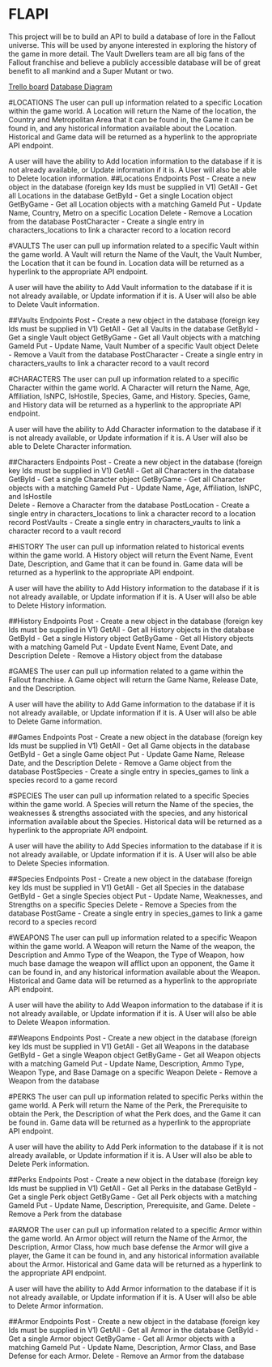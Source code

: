 # FLAPI

This project will be to build an API to build a database of lore in the Fallout universe. This 
will be used by anyone interested in exploring the history of the game in more detail. The Vault 
Dwellers team are all big fans of the Fallout franchise and believe a publicly accessible database 
will be of great benefit to all mankind and a Super Mutant or two.

[Trello board](https://trello.com/b/p4m8AqLS/vault-dwellers-flapi-api-assignment)
[Database Diagram]( https://dbdiagram.io/d/609b274eb29a09603d14766f )

#LOCATIONS
The user can pull up information related to a specific Location within the game world. A Location will return the Name of the location, the Country and Metropolitan Area that it can be found in, the Game it can be found in, and any historical information available about the Location. Historical and Game data will be returned as a hyperlink to the appropriate API endpoint.

A user will have the ability to Add location information to the database if it is not already available, or Update information if it is. A User will also be able to Delete location information.
##Locations Endpoints
Post - Create a new object in the database (foreign key Ids must be supplied in V1)
GetAll - Get all Locations in the database
GetById - Get a single Location object 
GetByGame - Get all Location objects with a matching GameId
Put - Update Name, Country, Metro on a specific Location
Delete - Remove a Location from the database
PostCharacter - Create a single entry in characters_locations to link a character record to a location record

#VAULTS
The user can pull up information related to a specific Vault within the game world. A Vault will return the Name of the Vault, the Vault Number, the Location that it can be found in. Location data will be returned as a hyperlink to the appropriate API endpoint.

A user will have the ability to Add Vault information to the database if it is not already available, or Update information if it is. A User will also be able to Delete Vault information.

##Vaults Endpoints
Post - Create a new object in the database (foreign key Ids must be supplied in V1)
GetAll - Get all Vaults in the database
GetById - Get a single Vault object 
GetByGame - Get all Vault objects with a matching GameId
Put - Update Name, Vault Number of a specific Vault object 
Delete - Remove a Vault from the database
PostCharacter - Create a single entry in characters_vaults to link a character record to a vault record

#CHARACTERS
The user can pull up information related to a specific Character within the game world. A Character will return the Name, Age, Affiliation, IsNPC, IsHostile, Species, Game, and History. Species, Game, and History data will be returned as a hyperlink to the appropriate API endpoint.

A user will have the ability to Add Character information to the database if it is not already available, or Update information if it is. A User will also be able to Delete Character information.

##Characters Endpoints
Post - Create a new object in the database (foreign key Ids must be supplied in V1)
GetAll - Get all Characters in the database
GetById - Get a single Character object 
GetByGame - Get all Character objects with a matching GameId
Put - Update Name, Age, Affiliation, IsNPC, and IsHostile  
Delete - Remove a Character from the database
PostLocation - Create a single entry in characters_locations to link a character record to a location record
PostVaults - Create a single entry in characters_vaults to link a character record to a vault record

#HISTORY
The user can pull up information related to historical events within the game world. A History object will return the Event Name, Event Date, Description, and Game that it can be found in. Game data will be returned as a hyperlink to the appropriate API endpoint.

A user will have the ability to Add History information to the database if it is not already available, or Update information if it is. A User will also be able to Delete History information.

##History Endpoints
Post - Create a new object in the database (foreign key Ids must be supplied in V1)
GetAll - Get all History objects in the database
GetById - Get a single History object 
GetByGame - Get all History objects with a matching GameId
Put - Update Event Name, Event Date,  and Description
Delete - Remove a History object from the database

#GAMES
The user can pull up information related to a game within the Fallout franchise. A Game object will return the Game Name, Release Date, and the Description.

A user will have the ability to Add Game information to the database if it is not already available, or Update information if it is. A User will also be able to Delete Game information.

##Games Endpoints
Post - Create a new object in the database (foreign key Ids must be supplied in V1)
GetAll - Get all Game objects in the database
GetById - Get a single Game object
Put - Update Game Name, Release Date, and the Description
Delete - Remove a Game object from the database
PostSpecies - Create a single entry in species_games to link a species record to a game record

#SPECIES
The user can pull up information related to a specific Species within the game world. A Species will return the Name of the species, the weaknesses & strengths associated with the species, and any historical information available about the Species. Historical data will be returned as a hyperlink to the appropriate API endpoint.

A user will have the ability to Add Species information to the database if it is not already available, or Update information if it is. A User will also be able to Delete Species information.

##Species Endpoints
Post - Create a new object in the database (foreign key Ids must be supplied in V1)
GetAll - Get all Species in the database
GetById - Get a single Species object 
Put - Update Name, Weaknesses, and Strengths on a specific Species
Delete - Remove a Species from the database
PostGame - Create a single entry in species_games to link a game record to a species record

#WEAPONS
The user can pull up information related to a specific Weapon within the game world. A Weapon will return the Name of the weapon, the Description and Ammo Type of the Weapon, the Type of Weapon, how much base damage the weapon will afflict upon an opponent, the Game it can be found in, and any historical information available about the Weapon. Historical and Game data will be returned as a hyperlink to the appropriate API endpoint. 

A user will have the ability to Add Weapon information to the database if it is not already available, or Update information if it is. A User will also be able to Delete Weapon information.

##Weapons Endpoints
Post - Create a new object in the database (foreign key Ids must be supplied in V1)
GetAll - Get all Weapons in the database
GetById - Get a single Weapon object 
GetByGame - Get all Weapon objects with a matching GameId
Put - Update Name, Description, Ammo Type, Weapon Type, and Base Damage on a specific Weapon
Delete - Remove a Weapon from the database

#PERKS
The user can pull up information related to specific Perks within the game world. A Perk will return the Name of the Perk, the Prerequisite to obtain the Perk, the Description of what the Perk does, and the Game it can be found in. Game data will be returned as a hyperlink to the appropriate API endpoint. 

A user will have the ability to Add Perk information to the database if it is not already available, or Update information if it is. A User will also be able to Delete Perk information.

##Perks Endpoints
Post - Create a new object in the database (foreign key Ids must be supplied in V1)
GetAll - Get all Perks in the database
GetById - Get a single Perk object 
GetByGame - Get all Perk objects with a matching GameId
Put - Update Name, Description, Prerequisite, and Game.
Delete - Remove a Perk from the database

#ARMOR
The user can pull up information related to a specific Armor within the game world. An Armor object will return the Name of the Armor, the Description, Armor Class, how much base defense the Armor will give a player, the Game it can be found in, and any historical information available about the Armor. Historical and Game data will be returned as a hyperlink to the appropriate API endpoint. 

A user will have the ability to Add Armor information to the database if it is not already available, or Update information if it is. A User will also be able to Delete Armor information.

##Armor Endpoints
Post - Create a new object in the database (foreign key Ids must be supplied in V1)
GetAll - Get all Armor in the database
GetById - Get a single Armor object 
GetByGame - Get all Armor objects with a matching GameId
Put - Update Name, Description, Armor Class, and Base Defense for each Armor.
Delete - Remove an Armor from the database

